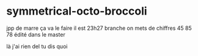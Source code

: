 # symmetrical-octo-broccoli
jpp de marre
ça va le faire il est 23h27
branche on mets de chiffres 45 85 78
édité dans le master

là j'ai rien del tu dis quoi